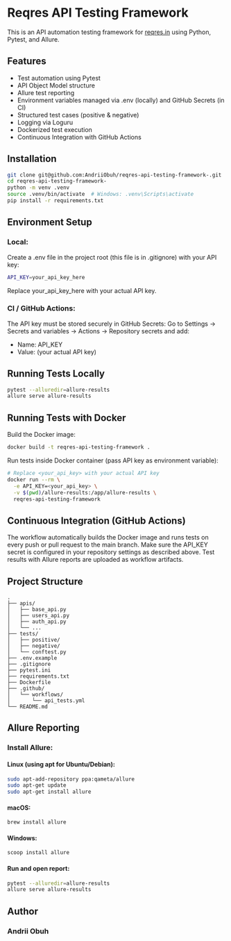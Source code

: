 # Reqres API Testing Framework

This is an API automation testing framework for [reqres.in](https://reqres.in) using Python, Pytest, and Allure.

## Features

- Test automation using Pytest  
- API Object Model structure  
- Allure test reporting  
- Environment variables managed via .env (locally) and GitHub Secrets (in CI)  
- Structured test cases (positive & negative)  
- Logging via Loguru  
- Dockerized test execution  
- Continuous Integration with GitHub Actions 

## Installation
```bash
git clone git@github.com:AndriiObuh/reqres-api-testing-framework-.git
cd reqres-api-testing-framework-
python -m venv .venv
source .venv/bin/activate  # Windows: .venv\Scripts\activate
pip install -r requirements.txt
```


## Environment Setup
### Local:
Create a .env file in the project root (this file is in .gitignore) with your API key:
```bash
API_KEY=your_api_key_here
```
Replace your_api_key_here with your actual API key.

### CI / GitHub Actions:
The API key must be stored securely in GitHub Secrets:
Go to Settings → Secrets and variables → Actions → Repository secrets and add:
  - Name: API_KEY
  - Value: (your actual API key)

## Running Tests Locally
```bash
pytest --alluredir=allure-results
allure serve allure-results
```

## Running Tests with Docker
Build the Docker image:
```bash
docker build -t reqres-api-testing-framework .
```

Run tests inside Docker container (pass API key as environment variable):

```bash
# Replace <your_api_key> with your actual API key
docker run --rm \
  -e API_KEY=<your_api_key> \
  -v $(pwd)/allure-results:/app/allure-results \
  reqres-api-testing-framework
```

## Continuous Integration (GitHub Actions)
The workflow automatically builds the Docker image and runs tests on every push or pull request to the main branch.
Make sure the API_KEY secret is configured in your repository settings as described above.
Test results with Allure reports are uploaded as workflow artifacts.

## Project Structure
```plaintext
.
├── apis/
│   ├── base_api.py
│   ├── users_api.py
│   ├── auth_api.py
│   └── ...
├── tests/
│   ├── positive/
│   ├── negative/
│   └── conftest.py
├── .env.example
├── .gitignore
├── pytest.ini
├── requirements.txt
├── Dockerfile
├── .github/
│   └── workflows/
│       └── api_tests.yml
└── README.md
```

## Allure Reporting
### Install Allure:

#### Linux (using apt for Ubuntu/Debian):
```bash
sudo apt-add-repository ppa:qameta/allure
sudo apt-get update
sudo apt-get install allure
```

#### macOS:
```bash
brew install allure
```

#### Windows:
```bash
scoop install allure
```

#### Run and open report:
```bash
pytest --alluredir=allure-results
allure serve allure-results
```

## Author
### Andrii Obuh
